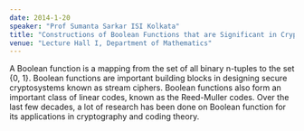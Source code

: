 ```yaml
---
date: 2014-1-20
speaker: "Prof Sumanta Sarkar ISI Kolkata"
title: "Constructions of Boolean Functions that are Significant in Cryptography and Coding Theory"
venue: "Lecture Hall I, Department of Mathematics"
---
```

A Boolean function is a mapping from the set of all binary
n-tuples to the set {0, 1}. Boolean functions are important building
blocks in designing secure cryptosystems known as stream ciphers. Boolean
functions also form an important class of linear codes, known as the
Reed-Muller codes. Over the last few decades, a lot of research has been
done on Boolean function for its applications in cryptography and coding
theory.

